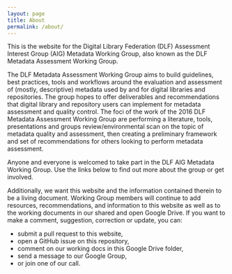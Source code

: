 ```yaml
---
layout: page
title: About
permalink: /about/
---
```


This is the website for the Digital Library Federation (DLF) Assessment Interest Group (AIG) Metadata Working Group, also known as the DLF Metadata Assessment Working Group.

The DLF Metadata Assessment Working Group aims to build guidelines, best practices, tools and workflows around the evaluation and assessment of (mostly, descriptive) metadata used by and for digital libraries and repositories. The group hopes to offer deliverables and recommendations that digital library and repository users can implement for metadata assessment and quality control.  The foci of the work of the 2016 DLF Metadata Assessment Working Group are performing a literature, tools, presentations and groups review/environmental scan on the topic of metadata quality and assessment, then creating a preliminary framework and set of recommendations for others looking to perform metadata assessment.

Anyone and everyone is welcomed to take part in the DLF AIG Metadata Working Group. Use the links below to find out more about the group or get involved.

Additionally, we want this website and the information contained therein to be a living document. Working Group members will continue to add resources, recommendations, and information to this website as well as to the working documents in our shared and open Google Drive. If you want to make a comment, suggestion, correction or update, you can:

- submit a pull request to this website,
- open a GitHub issue on this repository,
- comment on our working docs in this Google Drive folder,
- send a message to our Google Group,
- or join one of our call.
